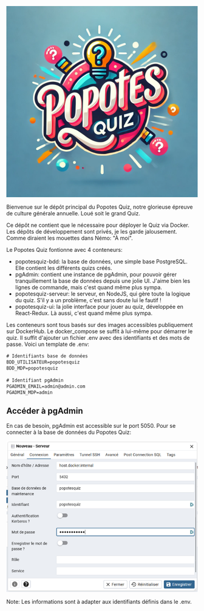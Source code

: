 <p align="center">  
    <img src="logo.png" alt="drawing" width="600"/>
</p>

Bienvenue sur le dépôt principal du Popotes Quiz, notre glorieuse épreuve de culture générale annuelle. Loué soit le grand Quiz.

Ce dépôt ne contient que le nécessaire pour déployer le Quiz via Docker. Les dépôts de développement sont privés, je les garde jalousement. Comme diraient les mouettes dans Némo: "À moi".

Le Popotes Quiz fontionne avec 4 conteneurs:
- popotesquiz-bdd: la base de données, une simple base PostgreSQL. Elle contient les différents quizs créés.
- pgAdmin: contient une instance de pgAdmin, pour pouvoir gérer tranquillement la base de données depuis une jolie UI. J'aime bien les lignes de commande, mais c'est quand même plus sympa.
- popotesquiz-serveur: le serveur, en NodeJS, qui gère toute la logique du quiz. S'il y a un problème, c'est sans doute lui le fautif !
- popotesquiz-ui: la jolie interface pour jouer au quiz, développée en React-Redux. Là aussi, c'est quand même plus sympa.

Les conteneurs sont tous basés sur des images accessibles publiquement sur DockerHub. Le docker_compose se suffit à lui-même pour démarrer le quiz. Il suffit d'ajouter un fichier .env avec des identifiants et des mots de passe. Voici un template de .env:
```
# Identifiants base de données
BDD_UTILISATEUR=popotesquiz
BDD_MDP=popotesquiz

# Identifiant pgAdmin
PGADMIN_EMAIL=admin@admin.com
PGADMIN_MDP=admin
```

## Accéder à pgAdmin

En cas de besoin, pgAdmin est accessible sur le port 5050. Pour se connecter à la base de données du Popotes Quiz:

![PGAdmin](pgAdmin.png)

Note: Les informations sont à adapter aux identifiants définis dans le .env.